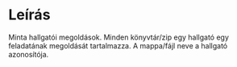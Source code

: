 # Leírás

Minta hallgatói megoldások. Minden könyvtár/zip egy hallgató egy feladatának megoldását tartalmazza. A mappa/fájl neve a hallgató azonosítója.
